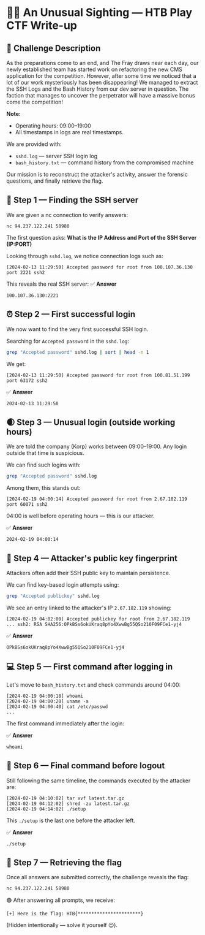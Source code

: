 # 🕵️‍♂️ An Unusual Sighting — HTB Play CTF Write-up

## 📝 Challenge Description
As the preparations come to an end, and The Fray draws near each day,
our newly established team has started work on refactoring the new CMS application for the competition.
However, after some time we noticed that a lot of our work mysteriously has been disappearing!
We managed to extract the SSH Logs and the Bash History from our dev server in question.
The faction that manages to uncover the perpetrator will have a massive bonus come the competition!

**Note:**
- Operating hours: 09:00–19:00
- All timestamps in logs are real timestamps.

We are provided with:
- `sshd.log` — server SSH login log
- `bash_history.txt` — command history from the compromised machine

Our mission is to reconstruct the attacker's activity, answer the forensic questions, and finally retrieve the flag.

## 📍 Step 1 — Finding the SSH server
We are given a nc connection to verify answers:
```
nc 94.237.122.241 58980
```

The first question asks:
**What is the IP Address and Port of the SSH Server (IP:PORT)**

Looking through `sshd.log`, we notice connection logs such as:
```
[2024-02-13 11:29:50] Accepted password for root from 100.107.36.130 port 2221 ssh2
```

This reveals the real SSH server:
✅ **Answer**
```
100.107.36.130:2221
```

## ⏰ Step 2 — First successful login
We now want to find the very first successful SSH login.

Searching for `Accepted password` in the `sshd.log`:
```bash
grep "Accepted password" sshd.log | sort | head -n 1
```

We get:
```
[2024-02-13 11:29:50] Accepted password for root from 100.81.51.199 port 63172 ssh2
```

✅ **Answer**
```
2024-02-13 11:29:50
```

## 🌒 Step 3 — Unusual login (outside working hours)
We are told the company (Korp) works between 09:00–19:00.
Any login outside that time is suspicious.

We can find such logins with:
```bash
grep "Accepted password" sshd.log
```

Among them, this stands out:
```
[2024-02-19 04:00:14] Accepted password for root from 2.67.182.119 port 60071 ssh2
```

04:00 is well before operating hours — this is our attacker.

✅ **Answer**
```
2024-02-19 04:00:14
```

## 🔑 Step 4 — Attacker's public key fingerprint
Attackers often add their SSH public key to maintain persistence.

We can find key-based login attempts using:
```bash
grep "Accepted publickey" sshd.log
```

We see an entry linked to the attacker's IP `2.67.182.119` showing:
```
[2024-02-19 04:02:00] Accepted publickey for root from 2.67.182.119 ... ssh2: RSA SHA256:OPkBSs6okUKraq8pYo4XwwBg55QSo210F09FCe1-yj4
```

✅ **Answer**
```
OPkBSs6okUKraq8pYo4XwwBg55QSo210F09FCe1-yj4
```

## 💻 Step 5 — First command after logging in
Let's move to `bash_history.txt` and check commands around 04:00:
```
[2024-02-19 04:00:18] whoami
[2024-02-19 04:00:20] uname -a
[2024-02-19 04:00:40] cat /etc/passwd
...
```

The first command immediately after the login:

✅ **Answer**
```
whoami
```

## 🧨 Step 6 — Final command before logout
Still following the same timeline, the commands executed by the attacker are:
```
[2024-02-19 04:10:02] tar xvf latest.tar.gz
[2024-02-19 04:12:02] shred -zu latest.tar.gz
[2024-02-19 04:14:02] ./setup
```

This `./setup` is the last one before the attacker left.

✅ **Answer**
```
./setup
```

## 🏁 Step 7 — Retrieving the flag
Once all answers are submitted correctly, the challenge reveals the flag:
```
nc 94.237.122.241 58980
```

🟢 After answering all prompts, we receive:
```
[+] Here is the flag: HTB{***********************}
```
(Hidden intentionally — solve it yourself 😉).